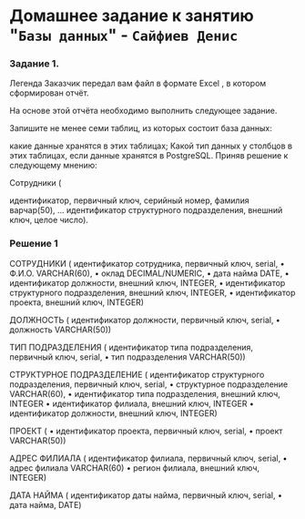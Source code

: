 # Домашнее задание к занятию "`Базы данных`" - `Сайфиев Денис`


### Задание 1.

Легенда
Заказчик передал вам файл в формате Excel , в котором сформирован отчёт.

На основе этой отчёта необходимо выполнить следующее задание.

Запишите не менее семи таблиц, из которых состоит база данных:

какие данные хранятся в этих таблицах;
Какой тип данных у столбцов в этих таблицах, если данные хранятся в PostgreSQL.
Приняв решение к следующему мнению:

Сотрудники (

идентификатор, первичный ключ, серийный номер,
фамилия варчар(50),
...
идентификатор структурного подразделения, внешний ключ, целое число).


### Решение 1

 
СОТРУДНИКИ (
идентификатор сотрудника, первичный ключ, serial,
•	Ф.И.О. VARCHAR(60),
•	оклад DECIMAL/NUMERIC,
•	дата найма DATE,
•	идентификатор должности, внешний ключ, INTEGER,
•	идентификатор структурного подразделения, внешний ключ, INTEGER,
•	идентификатор проекта, внешний ключ, INTEGER)

ДОЛЖНОСТЬ (
идентификатор должности, первичный ключ, serial,
•	должность VARCHAR(50))

ТИП ПОДРАЗДЕЛЕНИЯ (
идентификатор типа подразделения, первичный ключ, serial,
•	тип подразделения VARCHAR(50))

СТРУКТУРНОЕ ПОДРАЗДЕЛЕНИЕ (
идентификатор структурного подразделения, первичный ключ, serial,
•	структурное подразделение VARCHAR(60),
•	идентификатор типа подразделения, внешний ключ, INTEGER
•	идентификатор филиала, внешний ключ, INTEGER
•	идентификатор должности, внешний ключ, INTEGER)

ПРОЕКТ (
•	идентификатор проекта, первичный ключ, serial,
•	проект VARCHAR(50))


АДРЕС ФИЛИАЛА (
идентификатор филиала, первичный ключ, serial,
•	адрес филиала VARCHAR(60)
•	регион филиала, внешний ключ, INTEGER)

ДАТА НАЙМА (
идентификатор даты найма, первичный ключ, serial,
•	дата найма, DATE)



